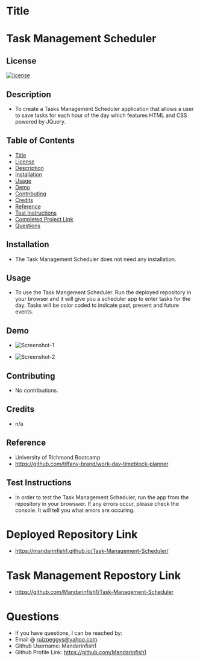 # Title

# Task Management Scheduler

## License

[![license](https://img.shields.io/badge/License-MIT-green)](https://opensource.org/licenses/MIT)

## Description

- To create a Tasks Management Scheduler application that allows a user to save tasks for each hour of the day which features HTML and CSS powered by JQuery.

## Table of Contents

- [Title](#title)
- [License](#license)
- [Description](#description)
- [Installation](#installation)
- [Usage](#usage)
- [Demo](#demo)
- [Contributing](#contributing)
- [Credits](#credits)
- [Reference](#reference)
- [Test Instructions](#test-instructions)
- [Completed Project Link](#completed-project-link)
- [Questions](#questions)

## Installation

- The Task Management Scheduler does not need any installation.

## Usage

- To use the Task Mangement Scheduler. Run the deployed repository in your browser and it will give you a scheduler app to enter tasks for the day. Tasks will be color coded to indicate past, present and future events.

## Demo

- ![Screenshot-1](https://user-images.githubusercontent.com/66844643/229378996-efefae8b-ad1a-4965-acc5-74c7af593d55.png)

- ![Screenshot-2](https://user-images.githubusercontent.com/66844643/229378747-b1e546b5-ac54-4146-9ebb-afa4fe7580b3.png)

## Contributing

- No contributions.

## Credits

- n/a

## Reference

- University of Richmond Bootcamp
- https://github.com/tiffany-brand/work-day-timeblock-planner

## Test Instructions

- In order to test the Task Management Scheduler, run the app from the repository in your browswer. If any errors occur, please check the console. It will tell you what errors are occuring.

# Deployed Repository Link

- https://mandarinfish1.github.io/Task-Management-Scheduler/

# Task Management Repostory Link

- https://github.com/Mandarinfish1/Task-Management-Scheduler

# Questions

- If you have questions, I can be reached by:
- Email @ ruizpeggys@yahoo.com
- Github Username: Mandarinfish1
- Github Profile Link: https://github.com/Mandarinfish1
